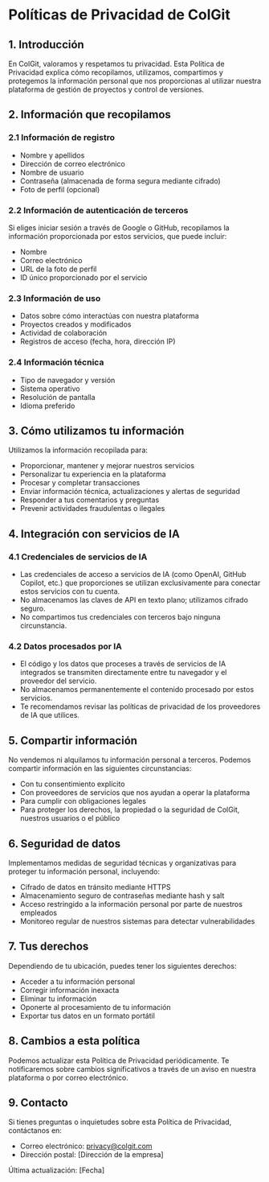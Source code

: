 # Políticas de Privacidad de ColGit

## 1. Introducción

En ColGit, valoramos y respetamos tu privacidad. Esta Política de Privacidad explica cómo recopilamos, utilizamos, compartimos y protegemos la información personal que nos proporcionas al utilizar nuestra plataforma de gestión de proyectos y control de versiones.

## 2. Información que recopilamos

### 2.1 Información de registro
- Nombre y apellidos
- Dirección de correo electrónico
- Nombre de usuario
- Contraseña (almacenada de forma segura mediante cifrado)
- Foto de perfil (opcional)

### 2.2 Información de autenticación de terceros
Si eliges iniciar sesión a través de Google o GitHub, recopilamos la información proporcionada por estos servicios, que puede incluir:
- Nombre
- Correo electrónico
- URL de la foto de perfil
- ID único proporcionado por el servicio

### 2.3 Información de uso
- Datos sobre cómo interactúas con nuestra plataforma
- Proyectos creados y modificados
- Actividad de colaboración
- Registros de acceso (fecha, hora, dirección IP)

### 2.4 Información técnica
- Tipo de navegador y versión
- Sistema operativo
- Resolución de pantalla
- Idioma preferido

## 3. Cómo utilizamos tu información

Utilizamos la información recopilada para:
- Proporcionar, mantener y mejorar nuestros servicios
- Personalizar tu experiencia en la plataforma
- Procesar y completar transacciones
- Enviar información técnica, actualizaciones y alertas de seguridad
- Responder a tus comentarios y preguntas
- Prevenir actividades fraudulentas o ilegales

## 4. Integración con servicios de IA

### 4.1 Credenciales de servicios de IA
- Las credenciales de acceso a servicios de IA (como OpenAI, GitHub Copilot, etc.) que proporciones se utilizan exclusivamente para conectar estos servicios con tu cuenta.
- No almacenamos las claves de API en texto plano; utilizamos cifrado seguro.
- No compartimos tus credenciales con terceros bajo ninguna circunstancia.

### 4.2 Datos procesados por IA
- El código y los datos que proceses a través de servicios de IA integrados se transmiten directamente entre tu navegador y el proveedor del servicio.
- No almacenamos permanentemente el contenido procesado por estos servicios.
- Te recomendamos revisar las políticas de privacidad de los proveedores de IA que utilices.

## 5. Compartir información

No vendemos ni alquilamos tu información personal a terceros. Podemos compartir información en las siguientes circunstancias:
- Con tu consentimiento explícito
- Con proveedores de servicios que nos ayudan a operar la plataforma
- Para cumplir con obligaciones legales
- Para proteger los derechos, la propiedad o la seguridad de ColGit, nuestros usuarios o el público

## 6. Seguridad de datos

Implementamos medidas de seguridad técnicas y organizativas para proteger tu información personal, incluyendo:
- Cifrado de datos en tránsito mediante HTTPS
- Almacenamiento seguro de contraseñas mediante hash y salt
- Acceso restringido a la información personal por parte de nuestros empleados
- Monitoreo regular de nuestros sistemas para detectar vulnerabilidades

## 7. Tus derechos

Dependiendo de tu ubicación, puedes tener los siguientes derechos:
- Acceder a tu información personal
- Corregir información inexacta
- Eliminar tu información
- Oponerte al procesamiento de tu información
- Exportar tus datos en un formato portátil

## 8. Cambios a esta política

Podemos actualizar esta Política de Privacidad periódicamente. Te notificaremos sobre cambios significativos a través de un aviso en nuestra plataforma o por correo electrónico.

## 9. Contacto

Si tienes preguntas o inquietudes sobre esta Política de Privacidad, contáctanos en:
- Correo electrónico: privacy@colgit.com
- Dirección postal: [Dirección de la empresa]

Última actualización: [Fecha]

